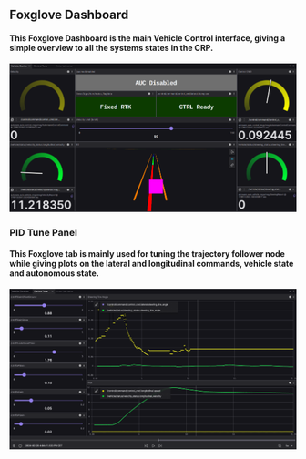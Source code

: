 ## Foxglove Dashboard

#### This Foxglove Dashboard is the main Vehicle Control interface, giving a simple overview to all the systems states in the CRP.

![FoxgloveDasboard](../../images/foxglove_dasboard.png)

### PID Tune Panel 

#### This Foxglove tab is mainly used for tuning the trajectory follower node while giving plots on the lateral and longitudinal commands, vehicle state and autonomous state. 

![PIDTuner](../../images/pid_tuner.png)